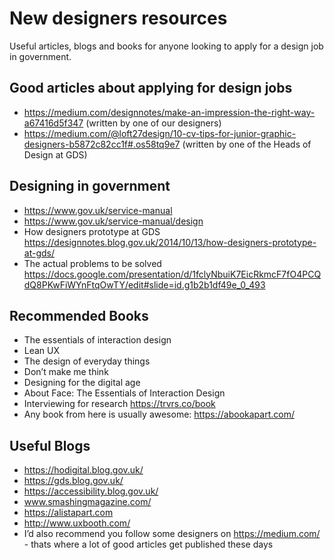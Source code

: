 # New designers resources

Useful articles, blogs and books for anyone looking to apply for a design job in government.

## Good articles about applying for design jobs

- https://medium.com/designnotes/make-an-impression-the-right-way-a67416d5f347 (written by one of our designers)
- https://medium.com/@loft27design/10-cv-tips-for-junior-graphic-designers-b5872c82cc1f#.os58tq9e7 (written by one of the Heads of Design at GDS)

## Designing in government

- https://www.gov.uk/service-manual
- https://www.gov.uk/service-manual/design
- How designers prototype at GDS https://designnotes.blog.gov.uk/2014/10/13/how-designers-prototype-at-gds/
- The actual problems to be solved https://docs.google.com/presentation/d/1fclyNbuiK7EicRkmcF7fO4PCQdQ8PKwFiWYnFtqOwTY/edit#slide=id.g1b2b1df49e_0_493

## Recommended Books

- The essentials of interaction design 
- Lean UX 
- The design of everyday things
- Don’t make me think 
- Designing for the digital age
- About Face: The Essentials of Interaction Design 
- Interviewing for research https://trvrs.co/book
- Any book from here is usually awesome: https://abookapart.com/

## Useful Blogs

- https://hodigital.blog.gov.uk/ 
- https://gds.blog.gov.uk/
- https://accessibility.blog.gov.uk/
- www.smashingmagazine.com/
- https://alistapart.com
- http://www.uxbooth.com/
- I’d also recommend you follow some designers on https://medium.com/ - thats where a lot of good articles get published these days

